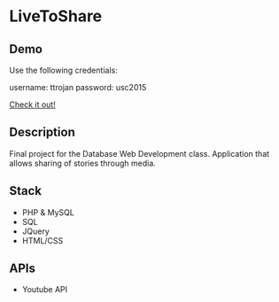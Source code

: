 # LiveToShare

## Demo 
Use the following credentials:

username: ttrojan
password: usc2015

[Check it out!](http://asrorov.student.uscitp.com/itp300/final_project/php/login.php)

## Description
Final project for the Database Web Development class. Application that allows sharing of stories through media. 

## Stack
- PHP & MySQL
- SQL
- JQuery
- HTML/CSS

## APIs
- Youtube API



